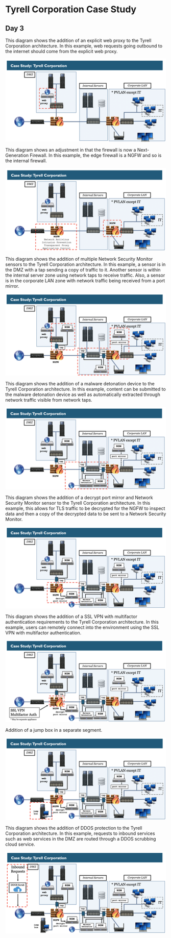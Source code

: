 Tyrell Corporation Case Study 
========

Day 3
---------

This diagram shows the addition of an explicit web proxy to the Tyrell Corporation architecture. In this example, web requests going outbound to the internet should come from the explicit web proxy.

![Tyrell Corp. network](Tyrell-3.0.png)

This diagram shows an adjustment in that the firewall is now a Next-Generation Firewall. In this example, the edge firewall is a NGFW and so is the internal firewall.

![Tyrell Corp. network](Tyrell-3.1.png)

This diagram shows the addition of multiple Network Security Monitor sensors to the Tyrell Corporation architecture. In this example, a sensor is in the DMZ with a tap sending a copy of traffic to it. Another sensor is within the internal server zone using network taps to receive traffic. Also, a sensor is in the corporate LAN zone with network traffic being received from a port mirror.

![Tyrell Corp. network](Tyrell-3.2.png)

This diagram shows the addition of a malware detonation device to the Tyrell Corporation architecture. In this example, content can be submitted to the malware detonation device as well as automatically extracted through network traffic visible from network taps.

![Tyrell Corp. network](Tyrell-3.3.png)

This diagram shows the addition of a decrypt port mirror and Network Security Monitor sensor to the Tyrell Corporation architecture. In this example, this allows for TLS traffic to be decrypted for the NGFW to inspect data and then a copy of the decrypted data to be sent to a Network Security Monitor.

![Tyrell Corp. network](Tyrell-3.4.png)

This diagram shows the addition of a SSL VPN with multifactor authentication requirements to the Tyrell Corporation architecture. In this example, users can remotely connect into the environment using the SSL VPN with multifactor authentication.

![Tyrell Corp. network](Tyrell-3.5.png)

Addition of a jump box in a separate segment.

![Tyrell Corp. network](Tyrell-3.6.png)

This diagram shows the addition of DDOS protection to the Tyrell Corporation architecture. In this example, requests to inbound services such as web services in the DMZ are routed through a DDOS scrubbing cloud service.

![Tyrell Corp. network](Tyrell-3.7.png)
